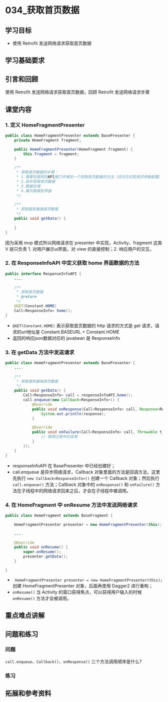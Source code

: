 # 034_获取首页数据
## 学习目标
- 使用 Retrofit 发送网络请求获取首页数据

## 学习基础要求

## 引言和回顾
使用 Retrofit 发送网络请求获取首页数据，回顾 Retrofit 发送网络请求步骤

## 课堂内容
### 1. 定义 HomeFragmentPresenter

```java
public class HomeFragmentPresenter extends BasePresenter {
    private HomeFragment fragment;

    public HomeFragmentPresenter(HomeFragment fragment) {
        this.fragment = fragment;
    }

    /**
     * 获取首页数据的步骤：
     * 1.需要在联网的API接口中增加一个获取首页数据的方法（访问方式和请求参数配置）
     * 2.异步获取首页数据
     * 3.数据处理
     * 4.展示数据到界面
     */

    /**
     * 获取服务器端首页数据
     */
    public void getData() {
        
    }
}
```

因为采用 mvp 模式所以网络请求在 presenter 中实现，Activity、fragment 这类 V 层只负责 1. 对用户展示ui界面，对 view 的直接控制；2. 响应用户的交互。

### 2. 在 ResponseInfoAPI 中定义获取 home 界面数据的方法

```java
public interface ResponseInfoAPI {
    ....

    /**
     * 获取首页数据
     * @return
     */
    @GET(Constant.HOME)
    Call<ResponseInfo> home();
}
```

- `@GET(Constant.HOME)` 表示获取首页数据的 http 请求的方式是 get 请求，请求的url地址是 Constant.BASEURL + Constant.HOME
- 返回的响应json数据对应的 javabean 是 ResponseInfo


### 3. 在 getData 方法中发送请求

```java
public class HomeFragmentPresenter extends BasePresenter {
    ....

    /**
     * 获取服务器端首页数据
     */
    public void getData() {
        Call<ResponseInfo> call = responseInfoAPI.home();
        call.enqueue(new Callback<ResponseInfo>() {
            @Override
            public void onResponse(Call<ResponseInfo> call, Response<ResponseInfo> response) {
                System.out.println(response);
            }

            @Override
            public void onFailure(Call<ResponseInfo> call, Throwable t) {
                // 联网过程中的异常
            }
        });
    }
}
```

- responseInfoAPI 在 BasePresenter 中已经创建好；
- call.enqueue 是异步网络请求，Callback 对象里面的方法是回调方法，这里先执行 `new Callback<ResponseInfo>()` 创建一个 Callback 对象；然后执行 `call.enqueue()` 方法；Callback 对象中的 `onResponse()` 和 `onFailure()` 方法在子线程中的网络请求回来之后，才会在子线程中被调用。

### 4. 在 HomeFragment 中 onResume 方法中发送网络请求
```java
public class HomeFragment extends BaseFragment {

    HomeFragmentPresenter presenter = new HomeFragmentPresenter(this);

    ....

    @Override
    public void onResume() {
        super.onResume();
        presenter.getData();
    }

}
```

- ` HomeFragmentPresenter presenter = new HomeFragmentPresenter(this);` 创建 HomeFragmentPresenter 对象，后面再使用 Dagger2 进行重构；
- `onResume()` 当 Activity 的窗口获得焦点，可以获得用户输入的时候 `onResume()` 方法才会被调用。

## 重点难点讲解

## 问题和练习
### 问题
`call.enqueue`、`Callback()`、`onResponse()` 三个方法调用顺序是什么?

### 练习

## 拓展和参考资料
